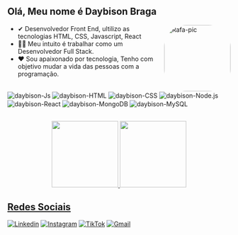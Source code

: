 ## Olá, Meu nome é Daybison Braga
<div style="display:inline_block">
  <img align="right" alt="Rafa-pic" height="150" style="border-radius:50px;" src="http://www.abrafi.org.br/js/ckeditor/foto_internas/Ideias.png?width=676&height=676">
 </div>
  
- ✔ Desenvolvedor Front End, ultilizo as tecnologias HTML, CSS, Javascript, React</br>
- 🐱‍🏍 Meu intuito é trabalhar como um Desenvolvedor Full Stack. </br>
- ❤ Sou apaixonado por tecnologia, Tenho com objetivo mudar a vida das pessoas com a programação.
<div style="display: inline_block"><br>
  <img align="center" alt="daybison-Js" src="https://img.shields.io/badge/JavaScript-F7DF1E?style=for-the-badge&logo=javascript&logoColor=black">
  <img align="center" alt="daybison-HTML" src="https://img.shields.io/badge/HTML5-E34F26?style=for-the-badge&logo=html5&logoColor=black">
  <img align="center" alt="daybison-CSS" src="https://img.shields.io/badge/CSS3-1572B6?style=for-the-badge&logo=css3&logoColor=black">
  <img align="center" alt="daybison-Node.js" src="https://img.shields.io/badge/Node.js-sucess?style=for-the-badge&logo=Node.js&logoColor=black">
   <img align="center" alt="daybison-React" src="https://img.shields.io/badge/React-1572B6?style=for-the-badge&logo=react&logoColor=white">
  <img align="center" alt="daybison-MongoDB" src="https://img.shields.io/badge/MongoDB-green?style=for-the-badge&logo=MongoDB&logoColor=black">
  <img align="center" alt="daybison-MySQL" src="https://img.shields.io/badge/MySQL-blue?style=for-the-badge&logo=MySQL&logoColor=black">
</div>

##
<div align="center">
  <a href="https://github.com/deybisonbr">
  <img height="150em" src="https://github-readme-stats.vercel.app/api?username=deybisonbr&show_icons=true&theme=github_dark&include_all_commits=true&count_private=true"/>
  <img height="150em" src="https://github-readme-stats.vercel.app/api/top-langs/?username=deybisonbr&layout=compact&langs_count=7&theme=github_dark"/>
</div>
  
## Redes Sociais
  [![Linkedin](https://img.shields.io/badge/Linkedin-0a66c2?style=for-the-badge&logo=Linkedin&logoColor=white)](https://www.linkedin.com/in/daybison-br/)
  [![Instagram](https://img.shields.io/badge/Instagram-E4405F?style=for-the-badge&logo=instagram&logoColor=white)](https://www.instagram.com/deybisonbraga/)
  [![TikTok](https://img.shields.io/badge/TikTok-161616?style=for-the-badge&logo=tiktok&logoColor=white)](https://www.tiktok.com/@deybisonb?)
  [![Gmail](https://img.shields.io/badge/Gmail-ff7200?style=for-the-badge&logo=Gmail&logoColor=white)](deybisonbraga@gmail.com)
